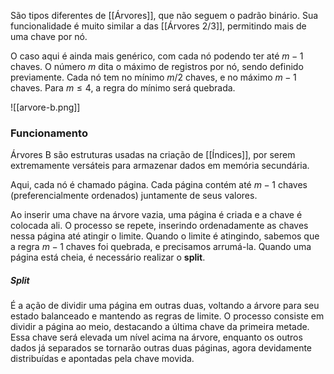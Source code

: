 São tipos diferentes de [[Árvores]], que não seguem o padrão binário.
Sua funcionalidade é muito similar a das [[Árvores 2/3]], permitindo mais de uma chave por nó.

O caso aqui é ainda mais genérico, com cada nó podendo ter até $m-1$ chaves. 
O número $m$ dita o máximo de registros por nó, sendo definido previamente. Cada nó tem no mínimo $m/2$ chaves, e no máximo $m-1$ chaves. Para $m\le4$, a regra do mínimo será quebrada.

![[arvore-b.png]]

### Funcionamento
Árvores B são estruturas usadas na criação de [[Índices]], por serem extremamente versáteis para armazenar dados em memória secundária.

Aqui, cada nó é chamado página. Cada página contém até $m-1$ chaves (preferencialmente ordenados) juntamente de seus valores. 

Ao inserir uma chave na árvore vazia, uma página é criada e a chave é colocada ali. O processo se repete, inserindo ordenadamente as chaves nessa página até atingir o limite. Quando o limite é atingindo, sabemos que a regra $m-1$ chaves foi quebrada, e precisamos arrumá-la. Quando uma página está cheia, é necessário realizar o **split**.

##### Split
É a ação de dividir uma página em outras duas, voltando a árvore para seu estado balanceado e mantendo as regras de limite.
O processo consiste em dividir a página ao meio, destacando a última chave da primeira metade. Essa chave será elevada um nível acima na árvore, enquanto os outros dados já separados se tornarão outras duas páginas, agora devidamente distribuídas e apontadas pela chave movida.